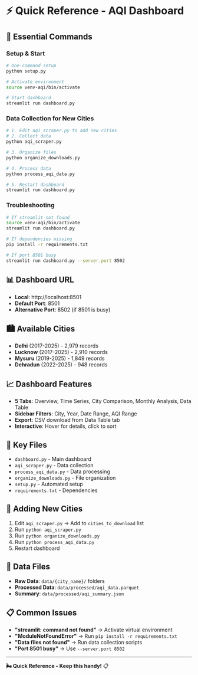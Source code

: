 # ⚡ Quick Reference - AQI Dashboard

## 🚀 **Essential Commands**

### **Setup & Start**
```bash
# One-command setup
python setup.py

# Activate environment
source venv-aqi/bin/activate

# Start dashboard
streamlit run dashboard.py
```

### **Data Collection for New Cities**
```bash
# 1. Edit aqi_scraper.py to add new cities
# 2. Collect data
python aqi_scraper.py

# 3. Organize files
python organize_downloads.py

# 4. Process data
python process_aqi_data.py

# 5. Restart dashboard
streamlit run dashboard.py
```

### **Troubleshooting**
```bash
# If streamlit not found
source venv-aqi/bin/activate
streamlit run dashboard.py

# If dependencies missing
pip install -r requirements.txt

# If port 8501 busy
streamlit run dashboard.py --server.port 8502
```

## 📊 **Dashboard URL**
- **Local**: http://localhost:8501
- **Default Port**: 8501
- **Alternative Port**: 8502 (if 8501 is busy)

## 🏙️ **Available Cities**
- **Delhi** (2017-2025) - 2,979 records
- **Lucknow** (2017-2025) - 2,910 records  
- **Mysuru** (2019-2025) - 1,849 records
- **Dehradun** (2022-2025) - 948 records

## 📈 **Dashboard Features**
- **5 Tabs**: Overview, Time Series, City Comparison, Monthly Analysis, Data Table
- **Sidebar Filters**: City, Year, Date Range, AQI Range
- **Export**: CSV download from Data Table tab
- **Interactive**: Hover for details, click to sort

## 📁 **Key Files**
- `dashboard.py` - Main dashboard
- `aqi_scraper.py` - Data collection
- `process_aqi_data.py` - Data processing
- `organize_downloads.py` - File organization
- `setup.py` - Automated setup
- `requirements.txt` - Dependencies

## 🎯 **Adding New Cities**
1. Edit `aqi_scraper.py` → Add to `cities_to_download` list
2. Run `python aqi_scraper.py`
3. Run `python organize_downloads.py`
4. Run `python process_aqi_data.py`
5. Restart dashboard

## 🔧 **Data Files**
- **Raw Data**: `data/{city_name}/` folders
- **Processed Data**: `data/processed/aqi_data.parquet`
- **Summary**: `data/processed/aqi_summary.json`

## 📋 **Common Issues**
- **"streamlit: command not found"** → Activate virtual environment
- **"ModuleNotFoundError"** → Run `pip install -r requirements.txt`
- **"Data files not found"** → Run data collection scripts
- **"Port 8501 busy"** → Use `--server.port 8502`

---

**🌬️ Quick Reference - Keep this handy!** 📋 